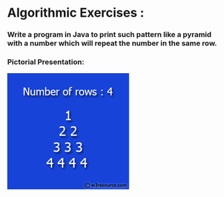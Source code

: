 # Algorithmic Exercises :

### Write a program in Java to print such pattern like a pyramid with a number which will repeat the number in the same row.

### Pictorial Presentation:

![img.png](img.png)
